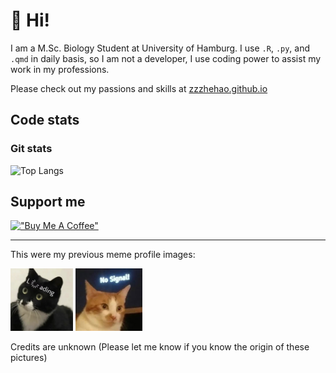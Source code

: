 
# 🦑 Hi!

I am a M.Sc. Biology Student at University of Hamburg. I use `.R`, `.py`, and `.qmd` in daily basis, so I am not a developer, I use coding power to assist my work in my professions. 

Please check out my passions and skills at [zzzhehao.github.io](https://zzzhehao.github.io/)

## Code stats

### Git stats

![Top Langs](https://github-readme-stats-theta-nine-49.vercel.app/api/top-langs/?username=zzzhehao&layout=compact)

## Support me

[!["Buy Me A Coffee"](https://www.buymeacoffee.com/assets/img/custom_images/orange_img.png)](https://buymeacoffee.com/huzhehaos)

<hr>

This were my previous meme profile images:

<div>
<img src="assets/images/Loading.png" height="100px">
<img src="assets/images/NoSignal.jpeg" height="100px">
</div>

Credits are unknown (Please let me know if you know the origin of these pictures)
